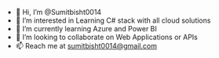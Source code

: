 - 👋 Hi, I’m @Sumitbisht0014
- 👀 I’m interested in Learning C# stack with all cloud solutions
- 🌱 I’m currently learning Azure and Power BI
- 💞️ I’m looking to collaborate on Web Applications or APIs
- 📫 Reach me at sumitbisht0014@gmail.com


<!---
Sumitbisht0014/Sumitbisht0014 is a ✨ special ✨ repository because its `README.md` (this file) appears on your GitHub profile.
You can click the Preview link to take a look at your changes.
--->
